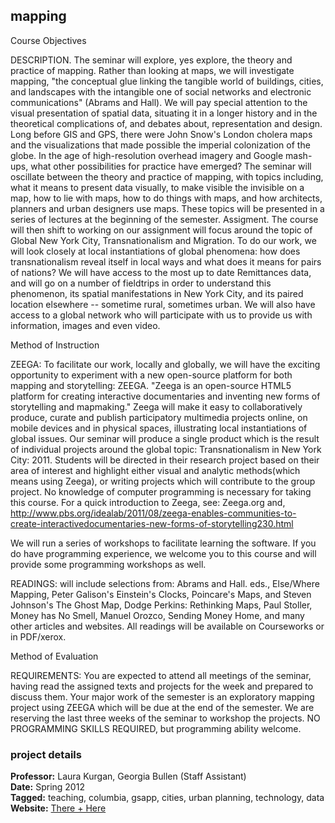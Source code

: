 ## mapping

Course Objectives

DESCRIPTION. The seminar will explore, yes explore, the theory and practice of mapping. Rather than looking at maps, we will investigate mapping, "the conceptual glue linking the tangible world of buildings, cities, and landscapes with the intangible one of social networks and electronic communications" (Abrams and Hall). We will pay special attention to the visual presentation of spatial data, situating it in a longer history and in the theoretical complications of, and debates about, representation and design. Long before GIS and GPS, there were John Snow's London cholera maps and the visualizations that made possible the imperial colonization of the globe. In the age of high-resolution overhead imagery and Google mash-ups, what other possibilities for practice have emerged? The seminar will oscillate between the theory and practice of mapping, with topics including, what it means to present data visually, to make visible the invisible on a map, how to lie with maps, how to do things with maps, and how architects, planners and urban designers use maps. These topics will be presented in a series of lectures at the beginning of the semester. Assigment. The course will then shift to working on our assignment will focus around the topic of Global New York City, Transnationalism and Migration. To do our work, we will look closely at local instantiations of global phenomena: how does transnationalism reveal itself in local ways and what does it means for pairs of nations? We will have access to the most up to date Remittances data, and will go on a number of fieldtrips in order to understand this phenomenon, its spatial manifestations in New York City, and its paired location elsewhere -- sometime rural, sometimes urban. We will also have access to a global network who will participate with us to provide us with information, images and even video.

Method of Instruction

ZEEGA: To facilitate our work, locally and globally, we will have the exciting opportunity to experiment with a new open-source platform for both mapping and storytelling: ZEEGA. "Zeega is an open-source HTML5 platform for creating interactive documentaries and inventing new forms of storytelling and mapmaking." Zeega will make it easy to collaboratively produce, curate and publish participatory multimedia projects online, on mobile devices and in physical spaces, illustrating local instantiations of global issues. Our seminar will produce a single product which is the result of individual projects around the global topic: Transnationalism in New York City: 2011\. Students will be directed in their research project based on their area of interest and highlight either visual and analytic methods(which means using Zeega), or writing projects which will contribute to the group project. No knowledge of computer programming is necessary for taking this course. For a quick introduction to Zeega, see: Zeega.org and, http://www.pbs.org/idealab/2011/08/zeega-enables-communities-to-create-interactivedocumentaries-new-forms-of-storytelling230.html

We will run a series of workshops to facilitate learning the software. If you do have programming experience, we welcome you to this course and will provide some programming workshops as well.

READINGS: will include selections from: Abrams and Hall. eds., Else/Where Mapping, Peter Galison's Einstein's Clocks, Poincare's Maps, and Steven Johnson's The Ghost Map, Dodge Perkins: Rethinking Maps, Paul Stoller, Money has No Smell, Manuel Orozco, Sending Money Home, and many other articles and websites. All readings will be available on Courseworks or in PDF/xerox.

Method of Evaluation

REQUIREMENTS: You are expected to attend all meetings of the seminar, having read the assigned texts and projects for the week and prepared to discuss them. Your major work of the semester is an exploratory mapping project using ZEEGA which will be due at the end of the semester. We are reserving the last three weeks of the seminar to workshop the projects. NO PROGRAMMING SKILLS REQUIRED, but programming ability welcome.

### project details

**Professor:** Laura Kurgan, Georgia Bullen (Staff Assistant)  
**Date:** Spring 2012  
**Tagged:** teaching, columbia, gsapp, cities, urban planning, technology, data  
**Website:** [There + Here](http://thereandhere.org/)